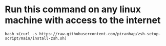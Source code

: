 # Run this command on any linux machine with access to the internet
```
bash <(curl -s https://raw.githubusercontent.com/piranhap/zsh-setup-script/main/install-zsh.sh)

```
